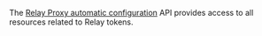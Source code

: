 The [Relay Proxy automatic configuration](https://docs.launchdarkly.com/home/relay-proxy/automatic-configuration) API provides access to all resources related to Relay tokens. 
